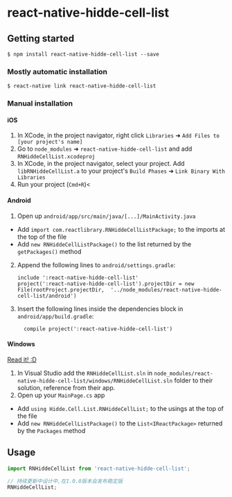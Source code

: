 
# react-native-hidde-cell-list

## Getting started

`$ npm install react-native-hidde-cell-list --save`

### Mostly automatic installation

`$ react-native link react-native-hidde-cell-list`

### Manual installation


#### iOS

1. In XCode, in the project navigator, right click `Libraries` ➜ `Add Files to [your project's name]`
2. Go to `node_modules` ➜ `react-native-hidde-cell-list` and add `RNHiddeCellList.xcodeproj`
3. In XCode, in the project navigator, select your project. Add `libRNHiddeCellList.a` to your project's `Build Phases` ➜ `Link Binary With Libraries`
4. Run your project (`Cmd+R`)<

#### Android

1. Open up `android/app/src/main/java/[...]/MainActivity.java`
  - Add `import com.reactlibrary.RNHiddeCellListPackage;` to the imports at the top of the file
  - Add `new RNHiddeCellListPackage()` to the list returned by the `getPackages()` method
2. Append the following lines to `android/settings.gradle`:
  	```
  	include ':react-native-hidde-cell-list'
  	project(':react-native-hidde-cell-list').projectDir = new File(rootProject.projectDir, 	'../node_modules/react-native-hidde-cell-list/android')
  	```
3. Insert the following lines inside the dependencies block in `android/app/build.gradle`:
  	```
      compile project(':react-native-hidde-cell-list')
  	```

#### Windows
[Read it! :D](https://github.com/ReactWindows/react-native)

1. In Visual Studio add the `RNHiddeCellList.sln` in `node_modules/react-native-hidde-cell-list/windows/RNHiddeCellList.sln` folder to their solution, reference from their app.
2. Open up your `MainPage.cs` app
  - Add `using Hidde.Cell.List.RNHiddeCellList;` to the usings at the top of the file
  - Add `new RNHiddeCellListPackage()` to the `List<IReactPackage>` returned by the `Packages` method


## Usage
```javascript
import RNHiddeCellList from 'react-native-hidde-cell-list';

// 持续更新中设计中,在1.0.0版本会发布稳定版
RNHiddeCellList;
```

